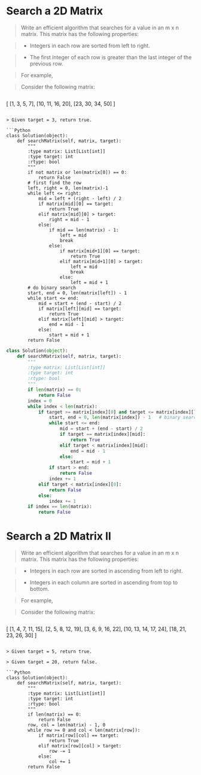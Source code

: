 # Search a 2D Matrix

> Write an efficient algorithm that searches for a value in an m x n matrix. This matrix has the following properties:

> * Integers in each row are sorted from left to right.

> * The first integer of each row is greater than the last integer of the previous row.

> For example,

> Consider the following matrix:

> ```
[
  [1,   3,  5,  7],
  [10, 11, 16, 20],
  [23, 30, 34, 50]
]
```

> Given target = 3, return true.

```Python
class Solution(object):
    def searchMatrix(self, matrix, target):
        """
        :type matrix: List[List[int]]
        :type target: int
        :rtype: bool
        """
        if not matrix or len(matrix[0]) == 0:
            return False
        # first find the row
        left, right = 0, len(matrix)-1
        while left <= right:
            mid = left + (right - left) / 2
            if matrix[mid][0] == target:
                return True
            elif matrix[mid][0] > target:
                right = mid - 1
            else:
                if mid == len(matrix) - 1:
                    left = mid
                    break
                else:
                    if matrix[mid+1][0] == target:
                        return True
                    elif matrix[mid+1][0] > target:
                        left = mid
                        break
                    else:
                        left = mid + 1
        # do binary search
        start, end = 0, len(matrix[left]) - 1
        while start <= end:
            mid = start + (end - start) / 2
            if matrix[left][mid] == target:
                return True
            elif matrix[left][mid] > target:
                end = mid - 1
            else:
                start = mid + 1
        return False
```

```Python
class Solution(object):
    def searchMatrix(self, matrix, target):
        """
        :type matrix: List[List[int]]
        :type target: int
        :rtype: bool
        """
        if len(matrix) == 0:
            return False
        index = 0
        while index < len(matrix):
            if target >= matrix[index][0] and target <= matrix[index][len(matrix[index])-1]:
                start, end = 0, len(matrix[index]) - 1   # binary search
                while start <= end:
                    mid = start + (end - start) / 2
                    if target == matrix[index][mid]:
                        return True
                    elif target < matrix[index][mid]:
                        end = mid - 1
                    else:
                        start = mid + 1
                if start > end:
                    return False
                index += 1
            elif target < matrix[index][0]:
                return False
            else:
                index += 1
        if index == len(matrix):
            return False
```

# Search a 2D Matrix II

> Write an efficient algorithm that searches for a value in an m x n matrix. This matrix has the following properties:

> * Integers in each row are sorted in ascending from left to right.

> * Integers in each column are sorted in ascending from top to bottom.

> For example,

> Consider the following matrix:

> ```
[
  [1,   4,  7, 11, 15],
  [2,   5,  8, 12, 19],
  [3,   6,  9, 16, 22],
  [10, 13, 14, 17, 24],
  [18, 21, 23, 26, 30]
]
```

> Given target = 5, return true.

> Given target = 20, return false.

```Python
class Solution(object):
    def searchMatrix(self, matrix, target):
        """
        :type matrix: List[List[int]]
        :type target: int
        :rtype: bool
        """
        if len(matrix) == 0:
            return False
        row, col = len(matrix) - 1, 0
        while row >= 0 and col < len(matrix[row]):
            if matrix[row][col] == target:
                return True
            elif matrix[row][col] > target:
                row -= 1
            else:
                col += 1
        return False
```
